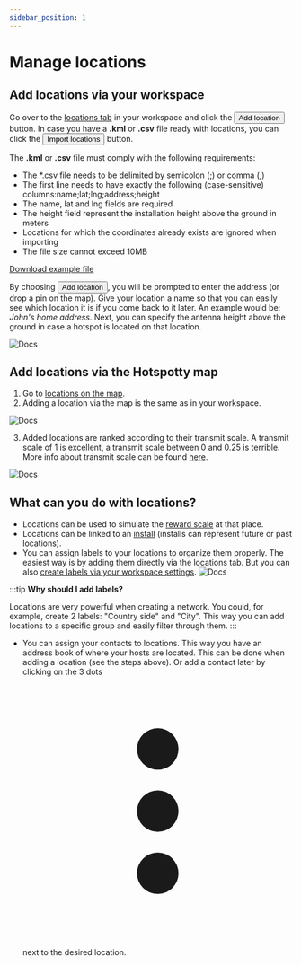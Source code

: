 ```yaml
---
sidebar_position: 1
---
```


# Manage locations

## Add locations via your workspace

Go over to the [locations tab](https://app.hotspotty.net/workspace/locations) in your workspace and click the <button class="hotspotty-button">Add location</button> button. In case you have a **.kml** or **.csv** file ready with locations, you can click the <button class="hotspotty-button-2">Import locations</button> button.

The **.kml** or **.csv** file must comply with the following requirements:

- The \*.csv file needs to be delimited by semicolon (;) or comma (,)
- The first line needs to have exactly the following (case-sensitive) columns:name;lat;lng;address;height
- The name, lat and lng fields are required
- The height field represent the installation height above the ground in meters
- Locations for which the coordinates already exists are ignored when importing
- The file size cannot exceed 10MB

[Download example file](/hotspotty-locations-example.csv)

By choosing <button class="hotspotty-button">Add location</button>, you will be prompted to enter the address (or drop a pin on the map). Give your location a name so that you can easily see which location it is if you come back to it later. An example would be: _John's home address_. Next, you can specify the antenna height above the ground in case a hotspot is located on that location.

![Docs](/img/workspace/add-locations.png)

## Add locations via the Hotspotty map

1. Go to [locations on the map](https://app.hotspotty.net/locations).
2. Adding a location via the map is the same as in your workspace.

![Docs](/img/workspace/add-locations-2.png)

3. Added locations are ranked according to their transmit scale. A transmit scale of 1 is excellent, a transmit scale between 0 and 0.25 is terrible. More info about transmit scale can be found [here](/advanced/evaluate-hotspot-locations#transmit-scale).

![Docs](/img/workspace/add-locations-3.png)

## What can you do with locations?

- Locations can be used to simulate the [reward scale](/advanced/optimize-your-earnings-and-reward-scaling) at that place.
- Locations can be linked to an [install](../Monitoring%20&%20Managing/manage-installation-data) (installs can represent future or past locations).
- You can assign labels to your locations to organize them properly.
  The easiest way is by adding them directly via the locations tab. But you can also [create labels via your workspace settings](https://app.hotspotty.net/workspace/settings/labels).
  ![Docs](/img/workspace/locations_labels.png)

:::tip
**Why should I add labels?**

Locations are very powerful when creating a network. You could, for example, create 2 labels: "Country side" and "City". This way you can add locations to a specific group and easily filter through them.
:::

- You can assign your contacts to locations. This way you have an address book of where your hosts are located. This can be done when adding a location (see the steps above). Or add a contact later by clicking on the 3 dots <svg xmlns="http://www.w3.org/2000/svg" viewBox="-3 -3 26 26" class="los-icon" fill="currentColor" aria-hidden="true"><path d="M10 6a2 2 0 110-4 2 2 0 010 4zM10 12a2 2 0 110-4 2 2 0 010 4zM10 18a2 2 0 110-4 2 2 0 010 4z"></path></svg> next to the desired location.
